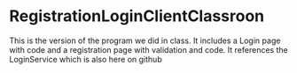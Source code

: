 # RegistrationLoginClientClassroon
This is the version of the program we did in class. It includes a 
Login page with code and a registration page with validation and code. 
It references the LoginService which is also here on github
